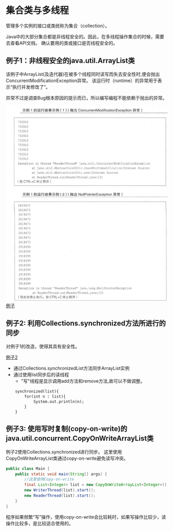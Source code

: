# 集合类与多线程

管理多个实例的接口或类统称为集合（collection）。

Java中的大部分集合都是非线程安全的。因此，在多线程操作集合的时候，需要去查看API文档，
确认要用的类或接口是否线程安全的。

## 例子1：非线程安全的java.util.ArrayList类

该例子中ArrayList(及迭代器)在被多个线程同时读写而失去安全性时,便会抛出ConcurrentModificationException异常。
该运行时（runtime）的异常用于表示“执行并发修改了”。

异常不过是调查Bug根本原因的提示而已，所以编写编程不能依赖于抛出的异常。

![集合类与多线程-例子](集合类与多线程-例子-1.png)
[例子](../src/demo_collection/sample01/Main.java)

## 例子2: 利用Collections.synchronized方法所进行的同步

对例子1的改造，使得其具有安全性。

[例子2](../src/demo_collection/sample02/Main.java)

- 通过Collections.synchronizedList方法同步ArrayList实例
- 通过使用list同步后的读线程
  - "写"线程是显示调用add方法和remove方法,故可以不做调整。
```
    synchronized(list){
        for(int n : list){
            System.out.println(n);
        }
    }
```
## 例子3: 使用写时复制(copy-on-write)的java.util.concurrent.CopyOnWriteArrayList类

例子2使用Collections.synchronized进行同步。
这里使用CopyOnWriteArrayList类通过copy-on-write避免读写冲突。

```java
public class Main {
    public static void main(String[] args) {
		//这里使用Copy-on-write
        final List<Integer> list = new CopyOnWriteArrayList<Integer>();
        new WriterThread(list).start();
        new ReaderThread(list).start();
    }
}
```
程序如果频繁“写”操作，使用copy-on-write会比较耗时，如果写操作比较少，读操作比较多，是比较适合使用的。






















